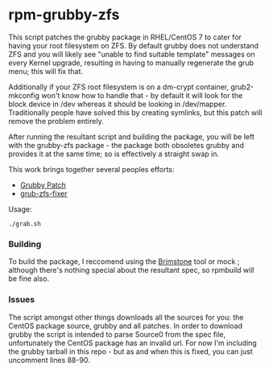 # rpm-grubby-zfs
This script patches the grubby package in RHEL/CentOS 7 to cater for having your root filesystem on ZFS. By default grubby does not understand ZFS and you will likely see "unable to find suitable template" messages on every Kernel upgrade, resulting in having to manually regenerate the grub menu; this will fix that.

Additionally if your ZFS root filesystem is on a dm-crypt container, grub2-mkconfig won't know how to handle that - by default it will look for the block device in /dev whereas it should be looking in /dev/mapper. Traditionally people have solved this by creating symlinks, but this patch will remove the problem entirely.

After running the resultant script and building the package, you will be left with the grubby-zfs package - the package both obsoletes grubby and provides it at the same time; so is effectively a straight swap in.

This work brings together several peoples efforts:
 * [Grubby Patch](https://bugzilla.redhat.com/show_bug.cgi?id=1410591)
 * [grub-zfs-fixer](https://github.com/Rudd-O/zfs-fedora-installer/tree/master/grub-zfs-fixer)

Usage:

```
./grab.sh
```

### Building
To build the package, I reccomend using the [Brimstone](https://github.com/dcrdev/brimstone) tool or mock ; although there's nothing special about the resultant spec, so rpmbuild will be fine also.

### Issues
The script amongst other things downloads all the sources for you: the CentOS package source, grubby and all patches. In order to download grubby the script is intended to parse Source0 from the spec file, unfortunately the CentOS package has an invalid url. For now I'm including the grubby tarball in this repo - but as and when this is fixed, you can just uncomment lines 88-90.
